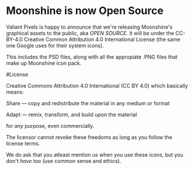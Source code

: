 # Moonshine is now Open Source

Valiant Pixels is happy to announce that we're releasing Moonshine's graphical assets to the public, aka *OPEN SOURCE*. It will be under the CC-BY-4.0 Creative Common Attribution 4.0 International License (the same one Google uses for their system icons).

This includes the PSD files, along with all the appropiate .PNG files that make up Moonshine icon pack.


#License

Creative Commons Attribution 4.0 International (CC BY 4.0) which basically means:

Share — copy and redistribute the material in any medium or format

Adapt — remix, transform, and build upon the material

for *any* purpose, even commercially.

The licensor cannot revoke these freedoms as long as you follow the license terms.

We do ask that you atleast mention us when you use these icons, but you don't *have* too (use common sense and ethics).
